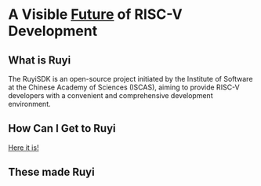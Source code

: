 # A Visible [Future](https://mirror.iscas.ac.cn/ruyisdk/ruyi/testing/) of RISC-V Development

## What is Ruyi

The RuyiSDK is an open-source project initiated by the Institute of Software at the Chinese Academy of Sciences (ISCAS), 
aiming to provide RISC-V developers with a convenient and comprehensive development environment.

## How Can I Get to Ruyi

[Here it is!](https://github.com/ruyisdk/ruyi?tab=readme-ov-file)

## These made Ruyi


